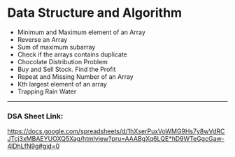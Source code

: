 # Data Structure and Algorithm
- Minimum and Maximum element of an Array 
- Reverse an Array 
- Sum of maximum subarray
- Check if the arrays contains duplicate 
- Chocolate Distribution Problem
- Buy and Sell Stock. Find the Profit
- Repeat and Missing Number of an Array
- Kth largest element of an array
- Trapping Rain Water

---
### DSA Sheet Link:
https://docs.google.com/spreadsheets/d/1hXserPuxVoWMG9Hs7y8wVdRCJTcj3xMBAEYUOXQ5Xag/htmlview?pru=AAABgXq6LQE*hD9WTeGgcGaw-4lDhLfN9g#gid=0
